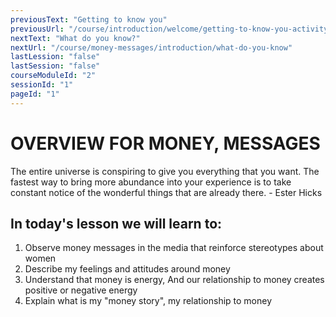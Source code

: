 ```yaml
---
previousText: "Getting to know you"
previousUrl: "/course/introduction/welcome/getting-to-know-you-activity-one"
nextText: "What do you know?"
nextUrl: "/course/money-messages/introduction/what-do-you-know"
lastLession: "false"
lastSession: "false"
courseModuleId: "2"
sessionId: "1"
pageId: "1"
---
```



# OVERVIEW FOR MONEY, MESSAGES

<sparkle-character-intro position="right" character="zynab">
The entire universe is conspiring to give you everything that you want. The fastest way to bring more abundance into your experience is to take constant notice of the wonderful things that are already there.
- Ester Hicks
</sparkle-character-intro>

## In today's lesson we will learn to:

1. Observe money messages in the media that reinforce stereotypes about women 
2. Describe my feelings and attitudes around money
3. Understand that money is energy, And our relationship to money creates positive or negative energy
4. Explain what is my "money story", my relationship to money